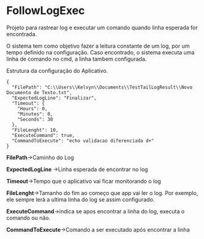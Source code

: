 # FollowLogExec
Projeto para rastrear log e executar um comando quando linha esperada for encontrada.

O sistema tem como objetivo fazer a leitura constante de um log, por um tempo definido na configuração. 
Caso encontrado, o sistema executa uma linha de comando no cmd, a linha tambem configurada.

Estrutura da configuração do Aplicativo.

    {
      "FilePath": "C:\\Users\\Kelvyn\\Documents\\TestTailLogResult\\Novo Documento de Texto.txt",   
      "ExpectedLogLine": "Finalizar",     
      "Timeout": {                        
        "Hours": 0,
        "Minutes": 0,
        "Seconds": 30
      },      
      "FileLenght": 10,                                     
      "ExecuteCommand": true,                               
      "CommandToExecute": "echo validacao diferenciada d+" 
    }

**FilePath**->Caminho do Log

**ExpectedLogLine** ->Linha esperada de encontrar no log 

**Timeout**->Tempo que o aplicativo vai ficar monitorando o log

**FileLenght**->Tamanho do fim ao começo que app vai ler o log. Por exemplo, ele sempre lerá a ultima linha do log se assim configurado.

**ExecuteCommand**->indica se apos encontrar a linha do log, executa o comando ou não.

**CommandToExecute**->Comando a ser executado após encontrar a linha
